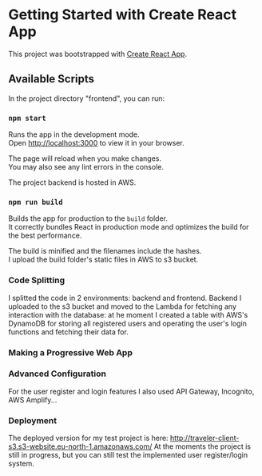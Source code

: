 # Getting Started with Create React App

This project was bootstrapped with [Create React App](https://github.com/facebook/create-react-app).

## Available Scripts

In the project directory "frontend", you can run:

### `npm start`

Runs the app in the development mode.\
Open [http://localhost:3000](http://localhost:3000) to view it in your browser.

The page will reload when you make changes.\
You may also see any lint errors in the console.

The project backend is hosted in AWS.

### `npm run build`

Builds the app for production to the `build` folder.\
It correctly bundles React in production mode and optimizes the build for the best performance.

The build is minified and the filenames include the hashes.\
I upload the build folder's static files in AWS to s3 bucket.

### Code Splitting

I splitted the code in 2 environments: backend and frontend. Backend I uploaded to the s3 bucket and moved to the Lambda for fetching any interaction with the database: at he moment I created a table with AWS's DynamoDB for storing all registered users and operating the user's login functions and fetching their data for.

### Making a Progressive Web App

### Advanced Configuration
For the user register and login features I also used API Gateway, Incognito, AWS Amplify...

### Deployment

The deployed version for my test project is here: http://traveler-client-s3.s3-website.eu-north-1.amazonaws.com/
At the moments the project is still in progress, but you can still test the implemented user register/login system.
